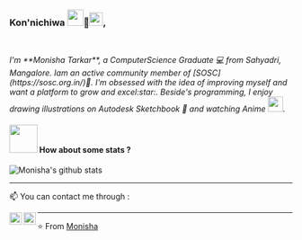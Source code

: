### Kon'nichiwa <img src="https://github.com/TheDudeThatCode/TheDudeThatCode/blob/master/Assets/Hi.gif" width="29px">💓<img src="https://github.com/TheDudeThatCode/TheDudeThatCode/blob/master/Assets/Earth.gif" width="24px">, 
<br/>
<p>
  <em>
I'm **Monisha Tarkar**, a ComputerScience Graduate 💻 from Sahyadri, Mangalore. Iam an active community member of [SOSC](https://sosc.org.in/)💚. I'm obsessed with the idea of improving myself and want a platform to grow and excel:star:. Beside's programming, I enjoy drawing illustrations on Autodesk Sketchbook 💓 and watching Anime <img src="https://user-images.githubusercontent.com/5679180/79618120-0daffb80-80be-11ea-819e-d2b0fa904d07.gif" width="27px">.
    </em>
    <p>
        
<!--
**monisha16/monisha16** is a ✨ _special_ ✨ repository because its `README.md` (this file) appears on your GitHub profile.

Here are some ideas to get you started:

- 🔭 I’m currently working on ...
- 🌱 I’m currently learning ...
- 👯 I’m looking to collaborate on ...
- 🤔 I’m looking for help with ...
- 💬 Ask me about ...
-->

#### <img src="https://media.giphy.com/media/VgCDAzcKvsR6OM0uWg/giphy.gif" width="50"> How about some stats ?
    
![Monisha's github stats](https://github-readme-stats.vercel.app/api?username=monisha16&show_icons=true&theme=dark)   

-------
📫 You can contact me through :

[<img align="left" alt="LinkedIn" width="22px" src="https://cdn.jsdelivr.net/npm/simple-icons@3.1.0/icons/linkedin.svg" />](https://www.linkedin.com/in/monisha-tarkar/) [<img align="left" alt="'Gmail" width="22px" src="https://cdn.jsdelivr.net/npm/simple-icons@3.1.0/icons/gmail.svg" />](monishatarkar16@gmail.com)

----

⭐️ From [Monisha](https://github.com/monisha16)
